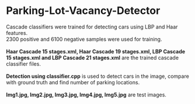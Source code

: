 # Parking-Lot-Vacancy-Detector
Cascade classifiers were trained for detecting cars using LBP and Haar features. <br />
2300 positive and 6100 negative samples were used for training. <br />
<br />
**Haar Cascade 15 stages.xml, Haar Cascade 19 stages.xml, LBP Cascade 15 stages.xml and LBP Cascade 21 stages.xml** are the trained cascade classifier files. <br />
<br />
**Detection using classifier.cpp** is used to detect cars in the image, compare with ground truth and find number of parking locations. <br />
<br />
**Img1.jpg, Img2.jpg, Img3.jpg, Img4.jpg, Img5.jpg** are test images.
